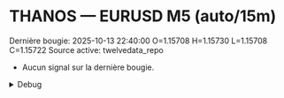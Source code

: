 # THANOS — EURUSD M5 (auto/15m)
Dernière bougie: 2025-10-13 22:40:00  O=1.15708  H=1.15730  L=1.15708  C=1.15722
Source active: twelvedata_repo

- Aucun signal sur la dernière bougie.

<details><summary>Debug</summary>

- TD_API_KEY manquant.

</details>